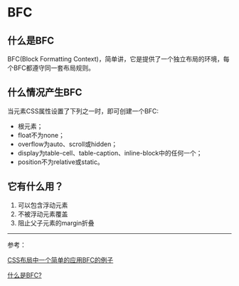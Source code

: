 # BFC

## 什么是BFC

BFC(Block Formatting Context)，简单讲，它是提供了一个独立布局的环境，每个BFC都遵守同一套布局规则。

## 什么情况产生BFC

当元素CSS属性设置了下列之一时，即可创建一个BFC:

- <html>根元素；
- float不为none；
- overflow为auto、scroll或hidden；
- display为table-cell、table-caption、inline-block中的任何一个；
- position不为relative或static。

## 它有什么用？

1. 可以包含浮动元素
2. 不被浮动元素覆盖
3. 阻止父子元素的margin折叠

---

参考：

[CSS布局中一个简单的应用BFC的例子](http://www.aliued.cn/2012/12/31/css布局中一个简单的应用bfc的例子.html)

[什么是BFC?](https://juejin.im/post/5a4dbe026fb9a0452207ebe6)
